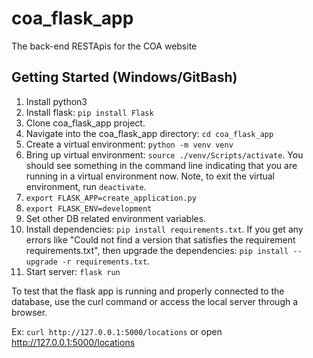 # coa_flask_app
The back-end RESTApis for the COA website

## Getting Started (Windows/GitBash)

1. Install python3 
2. Install flask: `pip install Flask`
3. Clone coa_flask_app project. 
4. Navigate into the coa_flask_app directory: `cd coa_flask_app`
5. Create a virtual environment: `python -m venv venv`
6. Bring up virtual environment: `source ./venv/Scripts/activate`. You should see something in the command line indicating that you are running in a virtual environment now. Note, to exit the virtual environment, run `deactivate`. 
7. `export FLASK_APP=create_application.py`
8. `export FLASK_ENV=development`
9. Set other DB related environment variables.
10. Install dependencies: `pip install requirements.txt`. If you get any errors like "Could not find a version that satisfies the requirement requirements.txt", then upgrade the dependencies: `pip install --upgrade -r requirements.txt`.
11. Start server: `flask run`

To test that the flask app is running and properly connected to the database, use the curl command or access the local server through a browser.

Ex: `curl http://127.0.0.1:5000/locations` or open http://127.0.0.1:5000/locations

